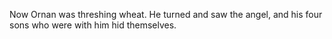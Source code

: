 Now Ornan was threshing wheat. He turned and saw the angel, and his four sons who were with him hid themselves.
